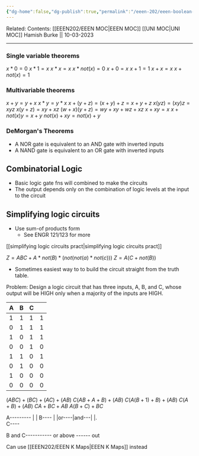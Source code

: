 ```yaml
---
{"dg-home":false,"dg-publish":true,"permalink":"/eeen-202/eeen-boolean-theorems-and-simplification/","dgPassFrontmatter":true}
---
```


Related: 
Contents: [[EEEN202/EEEN MOC\|EEEN MOC]]
[[UNI MOC\|UNI MOC]]
Hamish Burke || 10-03-2023
***
### Single variable theorems

$x*0 = 0$
$x*1 = x$
$x*x = x$
$x*not(x) = 0$
$x + 0 = x$
$x + 1 = 1$
$x + x = x$
$x + not(x) = 1$


### Multivariable theorems

$x+y=y+x$
$x*y=y*x$
$x+(y+z)=(x+y)+z=x+y+z$
$x(yz)=(xy)z=xyz$
$x(y+z)=xy+xz$
$(w+x)(y+z)=wy+xy+wz+xz$
$x+xy=x$
$x+not(x)y=x+y$
$not(x)+xy=not(x)+y$

### DeMorgan's Theorems
- A NOR gate is equivalent to an AND gate with inverted inputs
- A NAND gate is equivalent to an OR gate with inverted inputs


## Combinatorial Logic
- Basic logic gate fns will combined to make the circuits
- The output depends only on the combination of logic levels at the input to the circuit


## Simplifying logic circuits
- Use sum-of products form
	- See ENGR 121/123 for more

[[simplifying logic circuits pract\|simplifying logic circuits pract]]


$Z = ABC + A*not(B)*(not(not(a)*not(c)))$
$Z=A(C+not(B))$


- Sometimes easiest way to to build the circuit straight from the truth table.



Problem:
Design a logic circuit that has three inputs, A, B, and C, whose output will be HIGH only when a majority of the inputs are HIGH.

| A   | B   | C   |     |
| --- | --- | --- | --- |
| 1   | 1   | 1   | 1   |
| 0   | 1   | 1   | 1   |
| 1   | 0   | 1   | 1   |
| 0   | 0   | 1   | 0   |
| 1   | 1   | 0   | 1   |
| 0   | 1   | 0   | 0   |
| 1   | 0   | 0   | 0   |
| 0   | 0   | 0   | 0   |


$(ABC)+(BC)+(AC)+(AB)$
$C(AB+A+B)+(AB)$
$C(A(B+1)+B)+(AB)$
$C(A+B)+(AB)$
$CA+BC+AB$
$A(B+C)+BC$


A---------
					|
					|
B----            |
		|or----|and---|
		|.                   
C----


B and C----------- or above ------ out


Can use [[EEEN202/EEEN K Maps\|EEEN K Maps]] instead

